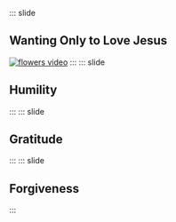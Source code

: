 ::: slide
## Wanting Only to Love Jesus

[![flowers video](https://img.youtube.com/vi/DiK7ZGhf1Vs/0.jpg)](https://youtu.be/DiK7ZGhf1Vs)
:::
::: slide
## Humility

:::
::: slide
## Gratitude

:::
::: slide
## Forgiveness

:::